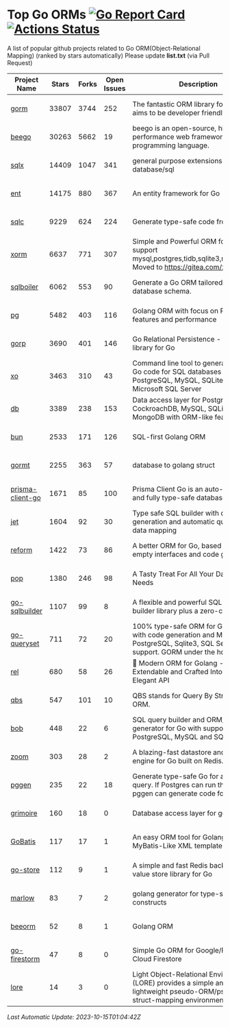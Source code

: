 # Top Go ORMs [![Go Report Card](https://goreportcard.com/badge/github.com/d-tsuji/awesome-go-orms)](https://goreportcard.com/report/github.com/d-tsuji/awesome-go-orms) [![Actions Status](https://github.com/d-tsuji/awesome-go-orms/workflows/CI/badge.svg)](https://github.com/d-tsuji/awesome-go-orms/actions)
A list of popular github projects related to Go ORM(Object-Relational Mapping) (ranked by stars automatically)
Please update **list.txt** (via Pull Request)

| Project Name | Stars | Forks | Open Issues | Description | Last Update |
| ------------ | ----- | ----- | ----------- | ----------- | ----------- |
| [gorm](https://github.com/go-gorm/gorm) | 33807 | 3744 | 252 | The fantastic ORM library for Golang, aims to be developer friendly | 2023-10-14 04:47:39 |
| [beego](https://github.com/beego/beego) | 30263 | 5662 | 19 | beego is an open-source, high-performance web framework for the Go programming language. | 2023-10-14 17:44:43 |
| [sqlx](https://github.com/jmoiron/sqlx) | 14409 | 1047 | 341 | general purpose extensions to golang's database/sql | 2023-10-14 22:47:22 |
| [ent](https://github.com/ent/ent) | 14175 | 880 | 367 | An entity framework for Go | 2023-10-14 22:25:05 |
| [sqlc](https://github.com/sqlc-dev/sqlc) | 9229 | 624 | 224 | Generate type-safe code from SQL | 2023-10-14 18:41:22 |
| [xorm](https://github.com/go-xorm/xorm) | 6637 | 771 | 307 | Simple and Powerful ORM for Go, support mysql,postgres,tidb,sqlite3,mssql,oracle, Moved to https://gitea.com/xorm/xorm | 2023-10-14 04:48:16 |
| [sqlboiler](https://github.com/volatiletech/sqlboiler) | 6062 | 553 | 90 | Generate a Go ORM tailored to your database schema. | 2023-10-14 20:46:09 |
| [pg](https://github.com/go-pg/pg) | 5482 | 403 | 116 | Golang ORM with focus on PostgreSQL features and performance | 2023-10-11 09:55:23 |
| [gorp](https://github.com/go-gorp/gorp) | 3690 | 401 | 146 | Go Relational Persistence - an ORM-ish library for Go | 2023-10-14 09:55:53 |
| [xo](https://github.com/xo/xo) | 3463 | 310 | 43 | Command line tool to generate idiomatic Go code for SQL databases supporting PostgreSQL, MySQL, SQLite, Oracle, and Microsoft SQL Server | 2023-10-13 11:06:37 |
| [db](https://github.com/upper/db) | 3389 | 238 | 153 | Data access layer for PostgreSQL, CockroachDB, MySQL, SQLite and MongoDB with ORM-like features. | 2023-10-13 15:24:18 |
| [bun](https://github.com/uptrace/bun) | 2533 | 171 | 126 | SQL-first Golang ORM | 2023-10-13 19:18:47 |
| [gormt](https://github.com/xxjwxc/gormt) | 2255 | 363 | 57 | database to golang struct | 2023-10-11 02:32:46 |
| [prisma-client-go](https://github.com/steebchen/prisma-client-go) | 1671 | 85 | 100 | Prisma Client Go is an auto-generated and fully type-safe database client | 2023-10-14 06:51:52 |
| [jet](https://github.com/go-jet/jet) | 1604 | 92 | 30 | Type safe SQL builder with code generation and automatic query result data mapping | 2023-10-15 00:02:35 |
| [reform](https://github.com/go-reform/reform) | 1422 | 73 | 86 | A better ORM for Go, based on non-empty interfaces and code generation. | 2023-10-04 11:14:14 |
| [pop](https://github.com/gobuffalo/pop) | 1380 | 246 | 98 | A Tasty Treat For All Your Database Needs | 2023-10-11 11:40:53 |
| [go-sqlbuilder](https://github.com/huandu/go-sqlbuilder) | 1107 | 99 | 8 | A flexible and powerful SQL string builder library plus a zero-config ORM. | 2023-10-13 08:21:32 |
| [go-queryset](https://github.com/jirfag/go-queryset) | 711 | 72 | 20 | 100% type-safe ORM for Go (Golang) with code generation and MySQL, PostgreSQL, Sqlite3, SQL Server support. GORM under the hood. | 2023-10-12 08:36:35 |
| [rel](https://github.com/go-rel/rel) | 680 | 58 | 26 | :gem: Modern ORM for Golang - Testable, Extendable and Crafted Into a Clean and Elegant API | 2023-10-06 18:45:10 |
| [qbs](https://github.com/coocood/qbs) | 547 | 101 | 10 | QBS stands for Query By Struct. A Go ORM. | 2023-09-22 18:58:20 |
| [bob](https://github.com/stephenafamo/bob) | 448 | 22 | 6 | SQL query builder and ORM/Factory generator for Go with support for PostgreSQL, MySQL and SQLite | 2023-10-13 21:39:06 |
| [zoom](https://github.com/albrow/zoom) | 303 | 28 | 2 | A blazing-fast datastore and querying engine for Go built on Redis. | 2023-10-08 05:35:13 |
| [pggen](https://github.com/jschaf/pggen) | 235 | 22 | 18 | Generate type-safe Go for any Postgres query. If Postgres can run the query, pggen can generate code for it. | 2023-10-14 13:41:56 |
| [grimoire](https://github.com/Fs02/grimoire) | 160 | 18 | 0 | Database access layer for golang | 2023-09-25 03:44:37 |
| [GoBatis](https://github.com/mei-rune/GoBatis) | 117 | 17 | 1 | An easy ORM tool for Golang, support MyBatis-Like XML template SQL | 2023-09-19 10:34:45 |
| [go-store](https://github.com/gosuri/go-store) | 112 | 9 | 1 | A simple and fast Redis backed key-value store library for Go | 2023-09-25 03:42:25 |
| [marlow](https://github.com/dadleyy/marlow) | 83 | 7 | 2 | golang generator for type-safe sql api constructs | 2023-01-28 13:13:25 |
| [beeorm](https://github.com/latolukasz/beeorm) | 52 | 8 | 1 | Golang ORM | 2023-10-07 19:00:26 |
| [go-firestorm](https://github.com/jschoedt/go-firestorm) | 47 | 8 | 0 | Simple Go ORM for Google/Firebase Cloud Firestore | 2023-09-25 03:41:53 |
| [lore](https://github.com/abrahambotros/lore) | 14 | 3 | 0 | Light Object-Relational Environment (LORE) provides a simple and lightweight pseudo-ORM/pseudo-struct-mapping environment for Go | 2023-09-25 08:03:17 |

*Last Automatic Update: 2023-10-15T01:04:42Z*
